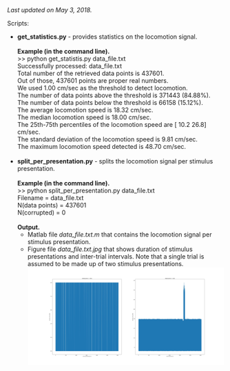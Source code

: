 <i>Last updated on May 3, 2018.</i>
<p>
Scripts:<br>
<ul>
<li>
<b>get_statistics.py</b> - provides statistics on the locomotion signal.<br><br>
<b>Example (in the command line).</b><br> >> python get_statistis.py data_file.txt<br>
Successfully processed: data_file.txt<br>
Total number of the retrieved data points is 437601.<br>
Out of those, 437601 points are proper real numbers.<br>
We used 1.00 cm/sec as the threshold to detect locomotion.<br>
The number of data points above the threshold is 371443 (84.88%).<br>
The number of data points below the threshold is 66158 (15.12%).<br>
The average locomotion speed is 18.32 cm/sec.<br>
The median locomotion speed is 18.00 cm/sec.<br>
The 25th-75th percentiles of the locomotion speed are [ 10.2  26.8] cm/sec.<br>
The standard deviation of the locomotion speed is 9.81 cm/sec.<br>
The maximum locomotion speed detected is 48.70 cm/sec.<br>
</li>
<br>
<li>
<b>split_per_presentation.py</b> - splits the locomotion signal per stimulus presentation.<br><br>
<b>Example (in the command line).</b><br> >> python split_per_presentation.py data_file.txt<br>
Filename = data_file.txt<br>
N(data points) = 437601<br>
N(corrupted) = 0<br><br>
<b>Output.</b>
<ul>
<li>Matlab file <i>data_file.txt.m</i> that contains the locomotion signal per stimulus presentation.</li>
<li>Figure file <i>data_file.txt.jpg</i> that shows duration of stimulus presentations and inter-trial intervals. 
Note that a single trial is assumed to be made up of two stimulus presentations.<br><img src="data_file.txt.jpg"></li>
</ul>
</li>
</ul>
